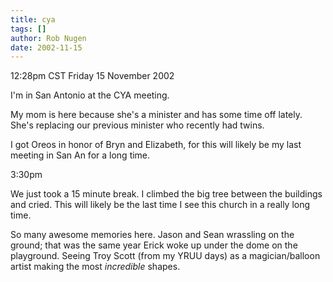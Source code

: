 ```yaml
---
title: cya
tags: []
author: Rob Nugen
date: 2002-11-15
---
```


<p class=date>12:28pm CST Friday 15 November 2002</p>

<p>I'm in San Antonio at the CYA meeting.</p>

<p>My mom is here because she's a minister and has some time off
lately.  She's replacing our previous minister who recently had
twins.</p>

<p>I got Oreos in honor of Bryn and Elizabeth, for this will likely be
my last meeting in San An for a long time.</p>

<p class=date>3:30pm</p>

<p>We just took a 15 minute break.  I climbed the big tree between the
buildings and cried.  This will likely be the last time I see this
church in a really long time.</p>

<p>So many awesome memories here.  Jason and Sean wrassling on the
ground; that was the same year Erick woke up under the dome on the
playground.  Seeing Troy Scott (from my YRUU days) as a
magician/balloon artist making the most <em>incredible</em> shapes.</p>
